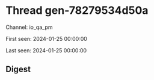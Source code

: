 # Thread gen-78279534d50a
Channel: io_qa_pm

First seen: 2024-01-25 00:00:00

Last seen: 2024-01-25 00:00:00

## Digest


